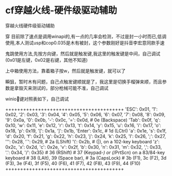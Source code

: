# cf穿越火线-硬件级驱动辅助
穿越火线硬件级驱动辅助

穿
目前除了速点是调用winapi的,有一点的几率会检测，不过是封一小时而已,低调使用,本人测试usp和cop0.035是木有被封，这个参数刚好是抖音李宏意同款手速

鬼跳使用方法,先按方向键，然后就是触发键,我这里的触发键是中间，自己调试(0x01是左键，0x02是右键，其他不知道)

上中箱使用方法，靠着箱子按w，然后就是触发键，就可以了

瞬狙，暂时木有问题，自己点触发键顺就是了，我这里是切换手榴弹来顺，而且参数是拿毁灭来测试的，部分枪械可能不准，自己调试

winio🐎键对照表如下，自己调试

++++++++++++++++++++++++++++++++++++++++
'ESC': 0x01,
    '1': 0x02,
    '2': 0x03,
    '3': 0x04,
    '4': 0x05,
    '5': 0x06,
    '6': 0x07,
    '7': 0x08,
    '8': 0x09,
    '9': 0x0a,
    '0': 0x0b,
    '-': 0x0c,
    '=': 0x0d,
    # 0e (Backspace)
    'Tab': 0x0f,
    'q': 0x10,
    'w': 0x11,
    'e': 0x12,
    'r': 0x13,
    't': 0x14,
    'y': 0x15,
    'u': 0x16,
    'i': 0x17,
    'o': 0x18,
    'p': 0x19,
    '[': 0x1a,
    ']': 0x1b,
    'Enter': 0x1c,
     # 1d (LCtrl)
     'a': 0x1e,
    's': 0x1f,
    'd': 0x20,
    'f': 0x21,
    'g': 0x22,
    'h': 0x23,
    'j': 0x24,
    'k': 0x25,
    'l': 0x26,
    ';': 0x27,
    '\'': 0x28,
    '`': 0x29,
    # 2a (LShift)
    '\\': 0x2b,     # (\|), on a 102-key keyboard
    'z': 0x2c,
    'x': 0x2d,
    'c': 0x2e,
    'v': 0x2f,
    'b': 0x30,
    'n': 0x31,
    'm': 0x32,
    ',': 0x33,
    '.': 0x34,
    '/': 0x35}
    # 36 (RShift)
    # 37 (Keypad-*) or (*/PrtScn) on a 83/84-key keyboard
    # 38 (LAlt), 39 (Space bar),
    # 3a (CapsLock)
    # 3b (F1), 3c (F2), 3d (F3), 3e (F4), 3f (F5), 40 (F6), 41 (F7), 42 (F8), 43 (F9), 44 (F10)
++++++++++++++++++++++++++++++++++++++++
